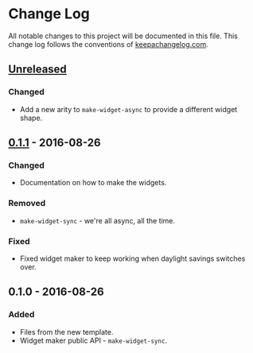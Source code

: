# Change Log
All notable changes to this project will be documented in this file. This change log follows the conventions of [keepachangelog.com](http://keepachangelog.com/).

## [Unreleased]
### Changed
- Add a new arity to `make-widget-async` to provide a different widget shape.

## [0.1.1] - 2016-08-26
### Changed
- Documentation on how to make the widgets.

### Removed
- `make-widget-sync` - we're all async, all the time.

### Fixed
- Fixed widget maker to keep working when daylight savings switches over.

## 0.1.0 - 2016-08-26
### Added
- Files from the new template.
- Widget maker public API - `make-widget-sync`.

[Unreleased]: https://github.com/your-name/gvttc-ical/compare/0.1.1...HEAD
[0.1.1]: https://github.com/your-name/gvttc-ical/compare/0.1.0...0.1.1
